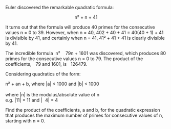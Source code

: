   <p>Euler discovered the remarkable quadratic formula:</p>  <p style='text-align:center;'>n&sup2; + n + 41</p>  <p>It turns out that the formula will produce 40 primes for the consecutive values n = 0 to 39. However, when n = 40, 402 + 40 + 41 = 40(40 + 1) + 41 is divisible by 41, and certainly when n = 41, 41&sup2; + 41 + 41 is clearly divisible by 41.</p>  <p>The incredible formula &nbsp;n&sup2; <img src='images/symbol_minus.gif' width='9' height='3' alt='&minus;' border='0' style='vertical-align:middle;' /> 79n + 1601 was discovered, which produces 80 primes for the consecutive values n = 0 to 79. The product of the coefficients, <img src='images/symbol_minus.gif' width='9' height='3' alt='&minus;' border='0' style='vertical-align:middle;' />79 and 1601, is <img src='images/symbol_minus.gif' width='9' height='3' alt='&minus;' border='0' style='vertical-align:middle;' />126479.</p>  <p>Considering quadratics of the form:</p>    n&sup2; + an + b, where |a| &lt; 1000 and |b| &lt; 1000<br /><br />  where |n| is the modulus/absolute value of n<br />e.g. |11| = 11 and |<img src='images/symbol_minus.gif' width='9' height='3' alt='&minus;' border='0' style='vertical-align:middle;' />4| = 4    <p>Find the product of the coefficients, a and b, for the quadratic expression that produces the maximum number of primes for consecutive values of n, starting with n = 0.</p>    